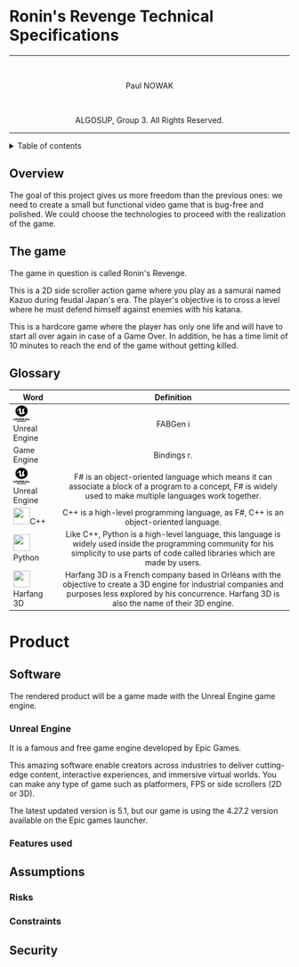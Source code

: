 
# Ronin's Revenge Technical Specifications

<hr>

<br>
<p align="center"> Paul NOWAK</p>
<br>

<p align="center"> ALGOSUP, Group 3. All Rights Reserved. </p>

<hr>

<details>
<summary>Table of contents</summary>

- [Introduction](#introduction)

</details>

## Overview

The goal of this project gives us more freedom than the previous ones: we need to create a small but functional video game that is bug-free and polished. We could choose the technologies to proceed with the realization of the game.



## The game

The game in question is called Ronin's Revenge. 

This is a 2D side scroller action game where you play as a samurai named Kazuo during feudal Japan's era. The player's objective is to cross a level where he must defend himself against enemies with his katana. 

This is a hardcore game where the player has only one life and will have to start all over again in case of a Game Over. In addition, he has a time limit of 10 minutes to reach the end of the game without getting killed.

## Glossary

| Word                                                                                                |                                                                                                    Definition                                                                                                    |
| --------------------------------------------------------------------------------------------------- | :--------------------------------------------------------------------------------------------------------------------------------------------------------------------------------------------------------------: |
| <img src="./Images/1200px-UE_Logo_Black_Centered.svg.png" width="30" height="30" /> <span id="Unreal Engine">Unreal Engine</span>                                                                       |                                       FABGen i                                       |
| <span id="Game Engine">Game Engine</span>                                                                 |        Bindings r.        |
| <img src="./Images/1200px-UE_Logo_Black_Centered.svg.png" width="30" height="30" /> <span id="Unreal Engine">Unreal Engine</span>               |                          F# is an object-oriented language which means it can associate a block of a program to a concept, F# is widely used to make multiple languages work together.                           |
| <img src="./Images/CppLogo.png" width="30" height="30" /><span id="C++">C++</span>                  |                                                               C++ is a high-level programming language, as F#, C++ is an object-oriented language.                                                               |
| <img src="./Images/PythonLogo.png" width="30" height="30" /><span id="Python">Python</span>         |            Like C++, Python is a high-level language, this language is widely used inside the programming community for his simplicity to use parts of code called libraries which are made by users.            |
| <img src="./Images/HarfangLogo.png" width="30" height="30" /><span id="Harfang3D">Harfang 3D</span> | Harfang 3D is a French company based in Orléans with the objective to create a 3D engine for industrial companies and purposes less explored by his concurrence. Harfang 3D is also the name of their 3D engine. |


# Product

## Software

The rendered product will be a game made with the Unreal Engine game engine.

### Unreal Engine
It is a famous and free game engine developed by Epic Games. 

This amazing software enable creators across industries to deliver cutting-edge content, interactive experiences, and immersive virtual worlds. You can make any type of game such as platformers, FPS or side scrollers (2D or 3D). 

The latest updated version is 5.1, but our game is using the 4.27.2 version available on the Epic games launcher.

### Features used

## Assumptions

### Risks

### Constraints

## Security



